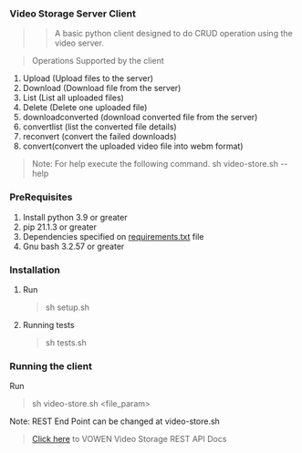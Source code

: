 ### Video Storage Server Client

> > A basic python client designed to do CRUD operation using the video server.

> Operations Supported by the client

1. Upload  (Upload files to the server)
2. Download  (Download file from the server)
3. List (List all uploaded files)
4. Delete (Delete one uploaded file)
5. downloadconverted (download converted file from the server)
6. convertlist (list the converted file details)
7. reconvert (convert the failed downloads)
8. convert(convert the uploaded video file into webm format)

> Note: For help execute the following command.
> sh video-store.sh --help

### PreRequisites

1. Install python 3.9 or greater
2. pip 21.1.3 or greater
3. Dependencies specified on [requirements.txt](requirements.txt) file
1. Gnu bash 3.2.57 or greater

### Installation

1. Run
   > sh setup.sh
2. Running tests
   > sh tests.sh

### Running the client

Run
> sh video-store.sh  <action> <file_param>

Note: REST End Point can be changed at video-store.sh


> [Click here]() to VOWEN Video Storage REST API Docs
